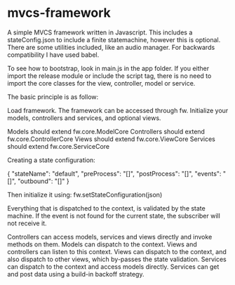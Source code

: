 # mvcs-framework

A simple MVCS framework written in Javascript.
This includes a stateConfig.json to include a finite statemachine, however this is optional.
There are some utilities included, like an audio manager.
For backwards compatibility I have used babel.

To see how to bootstrap, look in main.js in the app folder.
If you either import the release module or include the script tag, 
there is no need to import the core classes for the view, controller, model or service.

The basic principle is as follow:

Load framework. The framework can be accessed through fw.
Initialize your models, controllers and services, and optional views.

Models should extend fw.core.ModelCore
Controllers should extend fw.core.ControllerCore
Views should extend fw.core.ViewCore
Services should extend fw.core.ServiceCore

Creating a state configuration:

{
  "stateName": "default",
  "preProcess": "[]",
  "postProcess": "[]",
  "events": "[]",
  "outbound": "[]"
}

Then initialize it using:
fw.setStateConfiguration(json)

Everything that is dispatched to the context, is validated by the state machine. 
If the event is not found for the current state, the subscriber will not receive it.

Controllers can access models, services and views directly and invoke methods on them.
Models can dispatch to the context.
Views and controllers can listen to this context.
Views can dispatch to the context, and also dispatch to other views, which by-passes the state validation.
Services can dispatch to the context and access models directly. 
Services can get and post data using a build-in backoff strategy.


